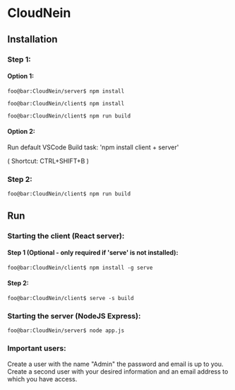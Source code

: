 # CloudNein

## Installation

### Step 1:
#### Option 1:
```console
foo@bar:CloudNein/server$ npm install
```
```console
foo@bar:CloudNein/client$ npm install
```
```console
foo@bar:CloudNein/client$ npm run build
```
#### Option 2:

Run default VSCode Build task: 'npm install client + server'

( Shortcut: CTRL+SHIFT+B )

### Step 2:
```console
foo@bar:CloudNein/client$ npm run build
```
## Run
### Starting the client (React server):

#### Step 1 (Optional - only required if 'serve' is not installed):
```console
foo@bar:CloudNein/client$ npm install -g serve
```
#### Step 2:
```console
foo@bar:CloudNein/client$ serve -s build
```

### Starting the server (NodeJS Express):
```console
foo@bar:CloudNein/server$ node app.js
```

### Important users:
Create a user with the name "Admin" the password and email is up to you.
Create a second user with your desired information and an email address to which you have access.

